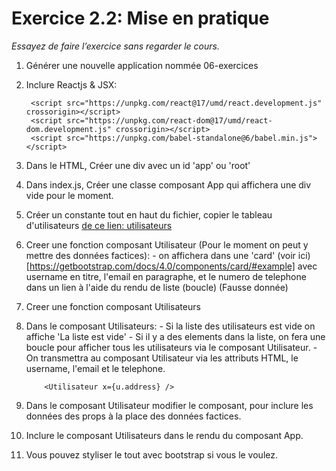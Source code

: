 # Exercice 2.2: Mise en pratique

*Essayez de faire l’exercice sans regarder le cours.*

1. Générer une nouvelle application nommée 06-exercices
2. Inclure Reactjs & JSX: 

        <script src="https://unpkg.com/react@17/umd/react.development.js" crossorigin></script>
        <script src="https://unpkg.com/react-dom@17/umd/react-dom.development.js" crossorigin></script>
        <script src="https://unpkg.com/babel-standalone@6/babel.min.js"></script>

   
3. Dans le HTML, Créer une div avec un id 'app' ou 'root'
4. Dans index.js, Créer une classe composant App qui affichera une div vide pour le moment.
5. Créer un constante tout en haut du fichier,  copier le tableau d'utilisateurs [de ce lien: utilisateurs](https://codeshare.io/arNYnE)
6. Creer une fonction composant Utilisateur (Pour le moment on peut y mettre des données factices):
        - on affichera dans une 'card' (voir ici)[https://getbootstrap.com/docs/4.0/components/card/#example] avec username en titre, l'email en paragraphe, et le numero de telephone dans un lien à l'aide du rendu de liste (boucle) (Fausse donnée)
7. Creer une fonction composant Utilisateurs
8. Dans le composant Utilisateurs:
        - Si la liste des utilisateurs est vide on affiche 'La liste est vide'
        - Si il y a des elements dans la liste, on fera une boucle pour afficher tous les utilisateurs via le composant Utilisateur.
        - On transmettra au composant Utilisateur via les attributs HTML, le username, l'email et le telephone. 
    ```
        <Utilisateur x={u.address} />
    ```
9. Dans le composant Utilisateur modifier le composant, pour inclure les données des props à la place des données factices.
10. Inclure le composant Utilisateurs dans le rendu du composant App.
11. Vous pouvez styliser le tout avec bootstrap si vous le voulez.